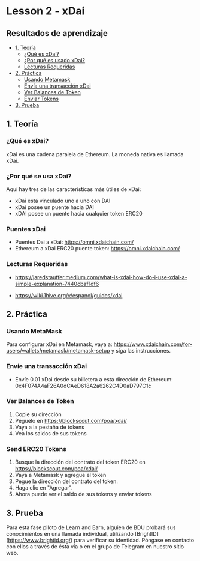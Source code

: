 # Lesson 2 - xDai

## Resultados de aprendizaje
- [1. Teoría](#1.-Teoría)
  - [¿Qué es xDai?](#Que-es-xDai)
  - [¿Por qué es usado xDai?](#Por-que-es-ussdo-xDai)
  - [Lecturas Requeridas](#Lecturas-Requeridas)
- [2. Práctica](#2.-Practica)
  - [Usando Metamask](#Usando-Metamask)
  - [Envía una transacción xDai](#Envia-una-transaccion-xDai)
  - [Ver Balances de Token](#Ver-balances-de-Token)
  - [Enviar Tokens](#Enviar-Tokens)
- [3. Prueba](#3.-Prueba)

## 1. Teoría
### ¿Qué es xDai?
xDai es una cadena paralela de Ethereum. La moneda nativa es llamada xDai. 

### ¿Por qué se usa xDai?
Aquí hay tres de las características más útiles de xDai:
- xDai está vinculado uno a uno con DAI
- xDai posee un puente hacia DAI
- xDAI posee un puente hacia cualquier token ERC20

### Puentes xDai 
- Puentes Dai a xDai: https://omni.xdaichain.com/
- Ethereum a xDai ERC20 puente token: https://omni.xdaichain.com/

### Lecturas Requeridas
- https://jaredstauffer.medium.com/what-is-xdai-how-do-i-use-xdai-a-simple-explanation-7440cbaf1df6

- https://wiki.1hive.org/v/espanol/guides/xdai

## 2. Práctica
### Usando MetaMask
Para configurar xDai en Metamask, vaya a: https://www.xdaichain.com/for-users/wallets/metamask/metamask-setup y siga las instrucciones.

### Envíe una transacción xDai
- Envíe 0.01 xDai desde su billetera a esta dirección de Ethereum: 0x4F074A4aF26A0dCAeD618A2a6262C4D0aD797C1c

### Ver Balances de Token
1. Copie su dirección
 2. Péguelo en https://blockscout.com/poa/xdai/
 3. Vaya a la pestaña de tokens
 4. Vea los saldos de sus tokens

### Send ERC20 Tokens
1. Busque la dirección del contrato del token ERC20 en https://blockscout.com/poa/xdai/
 2. Vaya a Metamask y agregue el token
 3. Pegue la dirección del contrato del token.
 4. Haga clic en "Agregar".
 5. Ahora puede ver el saldo de sus tokens y enviar tokens

## 3. Prueba
Para esta fase piloto de Learn and Earn, alguien de BDU probará sus conocimientos en una llamada individual, utilizando [BrightID] (https://www.brightid.org/) para verificar su identidad.  Póngase en contacto con ellos a través de ésta vía o en el grupo de Telegram en nuestro sitio web.

